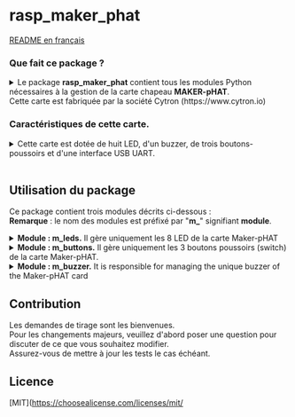 # rasp_maker_phat

[README en français](./FR_README.md)

### Que fait ce package ?
<details>
<summary>Le package <b>rasp_maker_phat</b> contient tous les modules Python nécessaires à la gestion de la carte chapeau <b>MAKER-pHAT</b>.<br>Cette carte est fabriquée par la société Cytron (https://www.cytron.io)</summary><br>
   
Exemple de montages sur modules Raspberry Pi 3B+ ou Pi Zero.<br><br>

![](./maker-pHat-card-monted.png )

</details>


### Caractéristiques de cette carte.
<details>
<summary>Cette carte est dotée de huit LED, d'un buzzer, de trois boutons-poussoirs et d'une interface USB UART.<br><br></summary>

>- Sa taille est la même que celle d'un module Raspberry Pi Zero. Il s'intègre parfaitement à la série de types Pi Zero SBC<br>
(SBC : ordinateur monocarte)<br>
>- Il est également compatible avec les tailles Raspberry Pi : <br>
> - Taille standard : 3B/3B+/4B1GB/4B2GB/4B4GB<br>
> - Taille moyenne : 3A+<br>
> - Petite taille : Pi Zero/W/WH..<br>
>- Son brochage est entièrement compatible avec le Bus GPIO des modules Raspberry.
>- Les 8 LEDs sont sélectionnables via les pins GPIO (17, 18, 27, 22, 25, 12, 13, 19) en mode BCM.<br>
>- Les trois boutons poussoirs sont programmables via les broches GPIO (21,19,20) en mode BCM. <br>
>- Le Buzzer peut être activé sur la broche (GPIO 26) en mode BCM.<br>
>- Les broches GPIO affectées à chaque fonctionnalité sont clairement identifiées (sérigraphiées) sur le circuit imprimé.<br>Y compris SPI, UART, I2C, 5V, 3.3V, et GND.<br>
>- Son entrée USB fait office d'entrée d'alimentation et de ports UART.
>- Sa tension d'entrée USB est de 5v. La source peut être un PC, une batterie externe ou un adaptateur secteur.<br>
     Il peut également être alimenté par le BUS 5V du module Raspberry Pi.

  <br><br>
**Pour plus d'informations, consulter le site du fabricant** [CyTRON](https://www.cytron.io/c-raspberry-pi-hat#/-c616/cytron-m11/sort=p.number_sales/order=DESC/limit=20/minPrice=/maxPrice=)<br><br>>


![](/Documents/EN_Maker-pHAT_Overview.png)


</details>

## Utilisation du package

Ce package contient trois modules décrits ci-dessous :
<br>**Remarque** : le nom des modules est préfixé par "**m_**" signifiant **module**.

<details>
<summary><b>Module : m_leds.</b> Il gère uniquement les 8 LED de la carte Maker-pHAT</summary><br>

> <details>
> <summary><b>Méthodes</b> :</summary><br>
>
>> <details>
>> <summary><b>flash( led_n , tempo = 1.0 )</b></summary><br>
>>
>>>- **BUT** : La LED identifiée par <b>led_n</b> s'allume, puis <b>tempo</b> secondes plus tard la LED s'etteind. <br><br>
>>>- **PARAMETRES** :
>>>    - **led_n** : indice des LED.
>>>       - **int** dans l'ensemble [0, 7]
>>>       - led_n = 0 correspond à la LED à l'extrême droite de la carte Maker-pHAT.
>>>       - led_n = 7 correspond à  la LED à l'extrême gauche de la carte Maker-pHAT.<br><br>
>>>    - **tempo** : Temps (en secondes) pendant lequel la Led d'indice **led_n** sera **allumée**. Passé ce délai, La led s'éteind.<br>
>>>       - float, ]0, oo[
>>>       - Par défaut **tempo** = 1,0 seconde<br><br>
>> </details>
>>
>> <details>
>> <summary><b>flash_mask(mask = 0xFF, tempo = 1.0)</b></summary><br>
>>
>>>- **BUT** : La ou les LED sélectionnées par le **mask** s'allument, puis une fois le tempo écoulée, les mêmes LED s'éteignent.<br><br>
>>>- **PARAMETRE** :
>>>    - **mask** : masque de 8 bits, chaque bit est associé à une LED.
>>>       - **int** dans l'ensemble [0x00, 0xFF]
>>>       - mask = 0x01 est associé à la LED située à l'extrême droite de la carte Maker-pHAT.
>>>       - mask = 0x80 est associé à la LED située à l'extrême gauche de la carte Maker-pHAT.
>>>       - mask = 0b01010101 = 0x55 est associé aux LEDS d'index {6, 4, 2, 0}
>>>       - mask = 0xFF est associé aux LEDS  d'index {7, 6, 5, 4, 3, 2, 1, 0}<br><br>
>>>    - **tempo** : Temps (en secondes) pendant lequel la ou les Led seront allumées. Passé ce délai, elles s'éteindront.<br>
>>>       - **float**, ]0, oo[
>>>       - Par défaut **tempo** = 1,0 seconde<br><br>
>> </details>
>>
>> <details>
>> <summary><b>set_on_leds(mask = 0x00)</b></summary><br>
>>
>>>- **BUT** : La ou les LED sélectionnées par le **mask** s'allument, et reste allumées.</br></br>
>>>- **PARAMETRE** :
>>>    - **mask** : masque de 8 bits, chaque bit est associé à une LED.
>>>       - **int** [0x00, 0xFF]
>>>       - mask = 0x01 est associé à la LED située à l'extrême droite de la carte Maker-pHAT.
>>>       - mask = 0x80 est associé à la LED située à l'extrême gauche de la carte Maker-pHAT.
>>>       - mask = 0b01010101 = 0x55 est associé aux LEDS d'index {6, 4, 2, 0}
>>>       - mask = 0xFF est associé aux LEDS d'index {7, 6, 5, 4, 3, 2, 1, 0}<br><br>
>>>       - **REMARQUE 1** : si masque = 0x00 alors l'état des 8 LED ne sera pas modifié.
>>>       - **REMARQUE 2** : si une LED sélectionnée par le masque est déjà allumée, alors elle reste allumée.<br>
>> </details>
>>
>> <details>
>> <summary><b>set_off_leds(mask = 0x00)</b></summary><br>
>>
>>>- **BUT** : La ou les LED sélectionnées par le **mask** s'éteignent, et reste éteintes</br></br>
>>>- **PARAMETRE** :
>>>    - **mask** : masque de 8 bits, chaque bit est associé à une LED.
>>>       - **int** [0x00, 0xFF]
>>>       - mask = 0x01 est associé à la LED située à l'extrême droite de la carte Maker-pHAT.
>>>       - mask = 0x80 est associé à la LED située à l'extrême gauche de la carte Maker-pHAT.
>>>       - mask = 0b01010101 = 0x55 est associé aux LEDS d'index {6, 4, 2, 0}
>>>       - mask = 0xFF est associé aux LEDS d'index {7, 6, 5, 4, 3, 2, 1, 0}<br><br>
>>>       - **REMARQUE 1** : si masque = 0x00 alors l'état des 8 LED ne sera pas modifié.
>>>       - **REMARQUE 2** : si une LED sélectionnée par le masque est déjà éteinte, alors elle reste éteinte<br>
>> </details>
>>
>> <details>
>> <summary><b>Exemple de code</b></summary><br>
>>
>>> ```python
>>> from rasp_maker_phat import m_leds
>>>
>>> # Instanciation
>>> leds = m_leds.Leds()
>>>
>>> # Allume la Led n°2 pendant une seconde (par défaut) puis l'éteind.
>>> leds.flash( 2 )
>>> # Allume la Led n°5 pendant 0,3 seconde puis l'éteind.
>>> leds.flash( 5, 0.3 )
>>>
>>> # Etteind toutes les LED, puis allume uniquement les LEDs d'index impair.
>>> leds.set_off_leds(x0FF)
>>> leds.set_on_leds(x055)
>>>
>>> # On commence par eteindre toutes les LEDs
>>> # Puis, on allume toutes les LEDs paires pendant  1,5 seconde
>>> # Puis, on allume toutes les LED impaires pendant  2,6 secondes
>>> leds.set_off_leds(x0FF)
>>> leds.flash_mask( x055, 1.5 )
>>> leds.flash_mask( x0AA, 2.6 )
>>> ```
>> </details>
>>
>> `_______________________________________________________________________________________________`
> </details>
</details>

<details>
<summary><b>Module : m_buttons.</b> Il gère uniquement les 3 boutons poussoirs (switch) de la carte Maker-pHAT.</summary><br>

> <details>
> <summary><b>Getters</b> :</summary>
> <br>
>
>>- **list_of_switch_pins**<br>
>> renvoie la liste des trois **pin_code BCM** associées aux 3 switchs.<br>
>>- **list_of_switch_names**<br>
>> renvoie la liste des trois **switch_name** qui sont sérigraphiés sur la carte maker-pHAT.<br>
>>- **dico_switch_name_to_pin_code**<br>
>> renvoie le dictionnaire des couples (switch_name, pin_code) où switch_name est la clé.<br>
>>- **dico_pin_code_to_switch_name**<br>
>> renvoie le dictionnaire des couples (pin_code, switch_name) où code_pin est la clé.<br>
> </details>
>
> <details>
> <summary><b>Méthodes</b> :</summary><br>
>
>> <details>
>> <summary><b>logical_state_pins (list_of_switch_name)</b> :</summary><br>
>>
>>>- **BUT**<br>
>>>    - L'état logique des switchs demandés dans le parametre d'entrée **liste_of_switch_name** est retouné.<br>
>>>    - Le résultat est sous la forme d'un dictionnaire de paires **<Clé, valeur>**.<br>
>>>        - **Key** est le nom du switch
>>>        - **valeur** est l'**état logique du pin_code** associée au switch.<br>
>>>        - Le dictionnaire contient autant de paires que de switch_name valides,et distincts contenus dans la liste d'entrée.<br><br>
>>>- **PARAMÈTRE**
>>>    - **list_of_switch_name** :
>>>        - Quels sont les types de données autorisés ou interdits pour le paramètre d'entrée.<br>
>>>           - SI c'est un **str** : Dans ce cas, un seul nom de switch est autorisé.<br>
>>>             Il s'agira alors soit de **"sw1"**, soit de **"sw2"**, soit de **"sw3"**..<br>
>>>           - SI c'est un **tuple** : **NON AUTORISÉ**.<br>
>>>           - SI c'est une **list** : Dans ce cas cette liste doit contenir un ou plusieurs switch_name parmi : <br>**"sw1"** et/ou **"sw2"** et/ou **"sw3"**.<br>
>>>             L'ordre n'a pas d'importance et la répétition accidentelle d'un nom n'a aucune conséquence..<br><br>
>>>    - exemples de syntaxe autorisée
>>> ``` python
>>> buttons = m_button.Button()
>>> buttons.logical_state_pins( "sw1" ) 
>>> buttons.logical_state_pins( "sw2" ) 
>>> buttons.logical_state_pins( ["sw3"] ) 
>>> buttons.logical_state_pins( ["sw1", "sw2", "sw3"] ) 
>>> ```
>>> - **Attention** : <br>
>>>    - Si le nom du switch ne figure pas parmi **"sw1"** ou **"sw2"** ou **"sw3"** Alors une **KeyError** sera levée.<br>
>>>      L'interception et le traitement de cette erreur relèvent de la responsabilité de l'utilisateur.<br><br>
>>>- **RETOUR**<br>
>>>    - L'état logique d'une pin sera représenté sous trois formes :
>>>        - str **"ON"** qui signifie *le switch est à l'état enfoncé*.<br>
>>>        - str **"OFF"** qui signifie *le switch est à l'état relâché*.<br>
>>>        - **None** ce qui signifie que *la pin associée au switch n'a pas été initialisé*, la requête n'a aucun sens.<br><br>
>>>    - exemples de retour<br>
>>> ``` python
>>> { "sw1": "ON" }
>>> { "sw2": None }
>>> { "sw3":"OFF" }
>>> { "sw1": "ON", "sw2": None, "sw3": "OFF" }
>>> ```
>>> - **Rappel** : <br>
>>>    - Soyez prudent lorsque vous utilisez cette méthode avec l'instruction print.<br>
>>>      N'oubliez pas d'alterner les guillemets doubles et les guillemets simples.<br>
>>> ``` python
>>> buttons = m_button.Button()
>>> print( f"les états sont { buttons.logical_state_pins( ['sw1', 'sw3'] ) } " ) # " ' ' " 
>>> print( f'les états sont { buttons.logical_state_pins( ["sw1", "sw3"] ) } ' ) # ' " " '
>>> ```   
>> </details>
>>
>> <details>
>> <summary><b>add_event_detect_switch (switch_name, trigger = GPIO.FALLING, callback = vide, temps de rebond = 50)</b> :</summary><br>
>>
>>>- **OBJECTIF**<br>
>>> Crée un thread qui surveille les actions effectuées sur un switch particulier (**switch_name**) de la carte Maker-pHat.<br>
>>> L'action (**trigger**) consistera à appuyer sur ce switch ou à le relâcher ou les deux.<br>
>>> Dès que l'action apparaît, le thread appellera la fonction (**callback**) prévue pour le traitement de cet évènement.<br><br>
>>>- **PARAMÈTRES**
>>>    - **switch_name** : C'est le nom du switch de la carte Maker-pHat qui sera surveillé par le thread.<br>
>>>        - str dans l'ensemble "**sw1**", "**sw2**", "**sw3**".<br><br>
>>>    - **trigger** : indique sur quel front du signal le traitement sera déclenché.
>>>        - int dans l'ensemble [ GPIO.FALLING (appuyer), GPIO.RISING (relâcher) , GPIO.BOTH (appuyer ou relâcher) ]
>>>        - Toutes les actions sur un switch déclencheront un traitement soit sur le front montant du signal, soit sur le front descendant, ou les deux.<br>
>>>          Dans ce dernier cas le traitement sera déclenché deux fois.<br><br>
>>>    - **callback** : c'est le nom de la fonction qui sera appelée par le thread pour traiter l'événement.<br>
>>>        - Le nom par défaut est **empty**.<br>
>>>          Où **empty** est une fonction interne à la classe, et cette fonction ne fait rien (pass).
>>>        - Si vous ne redéfinissez pas le paramètre **callback**, un thread sera quand même créé.<br>
>>>          Lorsqu'un événement se produit, la fonction **empty** sera appelée mais elle ne produira aucun effet.<br>
>>>        - **Attention** :<br>
>>>          Le nom de la fonction de traitement n'est pas de type **str**.<br>
>>>          Par conséquent, ce nom ne doit pas être écrit entre simple ou  doubles guillemets, comme le sont généralement les str.
>>> <br><br>
>>>        - **bouncetime** : temps nécessaire pour stabiliser l'état du switch avant l'appel de la fonction callback.
>>>           - int [0,oo[.<br>
>>>           - L'unité est la milliseconde. Par défaut, sa valeur est fixée à 5O ms. <br>
>>>           - **Réduire** cette valeur peut rendre le traitement de l'évènement instable.<br>
>>>             En d'autres terme : une seule action peut aléatoirement appeler la fonction callback plusieurs fois.<br>
>>>           - **L'augmentation** de cette valeur retarde l'appel de la fonction de callback.<br><br>
>> </details>
>>
>> <details>
>> <summary><b>cleanup (switch_names = None)</b> :</summary>
>> <br>
>>
>>>- **OBJECTIF**<br>
>>>    - Le(s) switch(s) mentionné(s) dans le paramètre (switch_names) seront purgés, c'est à dire :<br>
>>>         - La déaffectation des pin (pin_code) associées à ces switchs.
>>>         - Mise des pins dans un état électrique n'entraînant aucun risque de destruction de la carte Raspberry
>>>         - Arrêt et détruction les threads de surveillance de ces switchs
>>>         - Après cette commande, toutes les actions sur les switchs concernés n'auront plus aucun effet.<br><br>
>>>- **PARAMETRE**<br>
>>>    - **switch_name** : Plusieurs écritures et types sont possibles.<br>
>>>         - Si ce paramètre n'est pas spécifié, alors sa valeur par défaut sera **None**<br>
>>>           Dans ce cas, les trois switchs **sw1**", "**sw2**" et "**sw3**" seront purgés.<br>
>>>         - str **sw1**" ou "**sw2**" ou "**sw3**". Seul le switch nommé sera purgé.<br>
>>>         - list :  Elle ne doit contenir que les termes **"sw1"** et/ou **"sw2"** et/ou **"sw3"**<br>
>>>           **Remarque**<br>
>>>              - Ecrire [ "sw1", "sw2", "sw3" ] équivaut au cas None.<br>
>>>              - L'ordre des noms de switchs dans la liste n'a pas d'importance.<br>
>>>              - Une répétition accidentelle du nom d'un switch n'a aucune conséquence.<br>
>>>                À la première occurrence du nom du switch, ce switch sera purgé.<br><br>
>> </details>
>>
>> <details>
>> <summary><b>Précisions sur l'écriture des fonctions de callback</b> :</summary>
>> <br>
>>
>>> <details>
>>> <summary><b>Quels sont les formats autorisés ? :</b> :</summary>
>>> <br>
>>>
>>>
>>>> ```python
>>>> # Premier format possible
>>>> # args est un tuple qui ne contient qu'un seul élément.
>>>> # Cet élément est le pin_code de la pin à l'origine de l'événement, et args[0] est égale à pin_code.
>>>> def your_function_name(*args) :
>>>>     code_pin = arguments[0]
>>>>     votre code
>>>>
>>>> # Deuxième format possible
>>>> # pin_code est le pin_code de la pin à l'origine de l'événement
>>>>     def your_function_name (pin_code) :
>>>>         votre code
>>>>
>>>> # format INTERDIT
>>>> # Absence de paramètre d'entrée, ce qui lèvera Error
>>>>     def your_function_name () :
>>>>         votre code
>>>> ```
>>> </details>
>>>
>>> <details>
>>> <summary><b>Combien de fonctions callback devons-nous créer ? :</b> :</summary>
>>> <br>
>>>
>>>> ``` python
>>>> # LA SOLUTION : une fonction callback par switch
>>>> # Par exemple sw1 et sw3, avec n'importe quel format d'entrée (ici on a mis les deux possibles)
>>>>
>>>> def name_of_your_SW1_callback_function ( *arg ) :
>>>>     votre code pour traiter le switch sw1
>>>>
>>>> def name_of_your_SW3_callback_function ( pin_code) :
>>>>     votre code pour traiter le switch sw3
>>>> #---------------------------------------------- ---------------
>>>>
>>>> # LA SOLUTION : une fonction callback commune
>>>> # C'est votre code qui adaptera le traitement en fonction du paramètre d'entrée.
>>>> def name_of_your_COMMON_callback_function(pin_code) :
>>>>     si pin_code == PIN_CODE_SW1 :
>>>>         votre code pour le switch sw1
>>>>
>>>>     elif pin_code == PIN_CODE_SW2 :
>>>>         votre code pour le switch sw2
>>>>
>>>>     elif pin_code == PIN_CODE_SW3 :
>>>>         votre code pour le switch sw3
>>>> ```
>>> </details>
>>>
>>> <details>
>>> <summary><b>Comment traiter les événements dans le cas où trigger == GPIO.BOTH ? :</b> :</summary>
>>> <br>
>>>
>>>> L'appui ou le relachement d'un switch provoque l'appelle d'une fonction callback.<br>
>>>> La fonction callback n'a que pour seulle information le **pin_code** à l'origine de l'évènement.<br>
>>>> Si la fonction callback doit connaître l'état de la pin associée au switch pour adapter le bon traitement, elle doit appeler la méthode 
>>>> **logical_state_pins (list_of_switch_name)**<br><br>
>>>>
>>>> ```python
>>>>
>>>> # CAS LE PLUS SIMPLE
>>>> # Peu importe que le déclenchement de l'appel soit dû à un appui ou un relâchement sur le switch.
>>>> # Par exemple sur le switch sw1
>>>>
>>>> def name_of_your_BOTH_callback_function_on_SW1 ( pin_code ) :
>>>>    votre code pour le switch sw1
>>>>
>>>> #---------------------------------------------- ---------------
>>>>
>>>>
>>>>
>>>> # CAS LÉGÈREMENT MOINS SIMPLE
>>>> # En fonction de l'état logique du switch vous sélectionnez
>>>> #   le traitement prévu pour le type d'événement approprié
>>>>
>>>> buttons = m_buttons.Bouttons()
>>>>
>>>> def name_of_your_BOTH_callback_function_on_SW1 ( pin_code ) :
>>>>     if buttons.logical_state_pins( 'sw1' ) == "ON" :
>>>>         votre code pour le switch sw1 sur front DESCENDANT 
>>>>
>>>>     elif buttons.logical_state_pins( 'sw1' ) == "OFF" :
>>>>         votre code pour le switch sw1 sur front MONTANT
>>>>
>>>> #---------------------------------------------- ---------------
>>>>
>>>>
>>>>
>>>> # CAS PLUS COMPLEXE
>>>> # Vous devez utiliser deux fonctions de callback
>>>> # -- Une pour l'action d'appuyer sur le switch
>>>> # -- Une autre lorsque l'action disparaît.
>>>> # Chaque fonction de callback contient dans son code :
>>>> #     - Sa propre désactivation
>>>> #     - l'acitvation de l'évènement oposé.
>>>> # Ce sont deux fonctions callback miroir
>>>> #
>>>> # Exemple pour le switch sw3 
>>>>
>>>> buttons = m_boutons.Boutons()
>>>>
>>>> def name_of_your_FALLING_callback_function_SW3( pin_code ) :
>>>>     buttons.add_event_detect_switch( "sw3", GPIO.RISING, nom_de_votre_RISING_callback_function_SW3)
>>>>     votre code spécifique pour l'événement FALLING commence ici ....
>>>>
>>>> def name_of_your_RISING_callback_function_SW3( pin_code ) :
>>>>     buttons.add_event_detect_switch( "sw3", GPIO.FALLING, nom_de_votre_FALLING_callback_function_SW3)
>>>>     votre code spécifique pour l'événement RISING commence ici ....
>>>> ```
>>>> </details>
>>>>
>>> </details>
>>>
>>> <details>
>>> <summary><b>Exemple de code</b></summary>
>>> <br>
>>>
>>>> ```python
>>>> buttons = m_buttons.Boutons()
>>>>
>>>> # Déclaration des fonctions de traitement d'événements (fonction de rappel)
>>>> def test_button_sw1(*args) :
>>>>     print(f"ici traitement sw1, args : {args}" )
>>>>
>>>> def test_button_sw2(*args) :
>>>>     print(f"ici traitement sw2, args[0] : {args[0]}" )
>>>>
>>>> def test_button_sw3(pin_code) :
>>>>     print(f"ici traitement sw3, pin_code : {pin_code}" )
>>>>
>>>> def common_test_button_switch(pin_code) :
>>>>     print(f"Traitement COMMON : Événement sur pin_code {pin_code}")
>>>>
>>>> def rising_event_detected_on_sw1 (pin_code) :
>>>>     buttons.add_event_detect_switch("sw1", GPIO.FALLING, falling_event_detected_on_sw1)
>>>>     print(f"States : {buttons.logical_state_pins('sw1')}")
>>>>     print(f"rising_event : pin {pin_code}" )
>>>>
>>>> def falling_event_detected_on_sw1(pin_code ):
>>>>     buttons.add_event_detect_switch("sw1", GPIO.RISING,rising_event_detected_on_sw1)
>>>>     print(f"States : {buttons.logical_state_pins('sw1')}")
>>>>     print(f"falling_event : pin {pin_code}" )
>>>>
>>>>
>>>>
>>>> # Affectation des thread surveillant les événements survenant sur chaque switch
>>>> # Chaque switch a sa propre fonction de callback.
>>>> buttons.add_event_detect_switch("sw1", GPIO.FALLING, test_button_sw1)
>>>> buttons.add_event_detect_switch("sw2", GPIO.RISING , test_button_sw2)
>>>> buttons.add_event_detect_switch("sw3", GPIO.BOTH   , test_button_sw3)
>>>>
>>>>
>>>> print("\nYou can now push the button to test them FALLING, RISING, BOTH" )
>>>> time.sleep(7)
>>>>
>>>> # Affectation des thread surveillant les événements survenant sur chaque switch
>>>> # Les switchs ont tous la même fonction de callback.
>>>> buttons.add_event_detect_switch("sw1", GPIO.FALLING, common_test_button_switch)
>>>> buttons.add_event_detect_switch("sw2", GPIO.RISING , common_test_button_switch)
>>>> buttons.add_event_detect_switch("sw3", GPIO.BOTH   , common_test_button_switch)
>>>> print("\nYou can now push the button to test them with the same callback function")
>>>> time.sleep(7)
>>>>
>>>> # Maintenant nous purgeons tous les switches
>>>> print("\nCleanup all switch. Now no more reaction from the switches")
>>>> print(f"states befor cleanup : {buttons.logical_state_pins()}")
>>>> buttons.cleanup( )
>>>> print(f"states after cleanup : {buttons.logical_state_pins()}")
>>>> time.sleep(4)
>>>>
>>>> # Nous créons une nouveau thread sur sw1
>>>> print("\nOnly switch SW1 is re-activated. with BOTH trigger. The callback function will be twice callet. Test it" )
>>>> print(f"States befor add_event_detect_switch : {buttons.logical_state_pins()}")
>>>> buts.add_event_detect_switch("sw1", GPIO.BOTH, test_button_sw1)
>>>> print(f"States after add_event_detect_switch : {buts.logical_state_pins()}")
>>>> time.sleep(4)
>>>>
>>>> # To detect front up and front down
>>>> buts.add_event_detect_switch("sw1", GPIO.FALLING, falling_event_detected_on_sw1)
>>>> print("\nFinally we simulate the BOTH trigger with two callback functions on the sw1")
>>>> time.sleep(7)
>>>> print()
>>>>
>>>>  ```
>>>  </details>
>>>
>>>`_______________________________________________________________________________`
>>  </details>
>
>  </details>

<details>   
<summary><b>Module  : m_buzzer.</b> It is responsible for managing the unique buzzer of the Maker-pHAT card</summary><br>
   
>  <details>
>  <summary><b>Methodes</b> :</summary><br> 
>
>>  <details>
>>  <summary><b>beep (beep_duration = 1.0)</b> :</summary><br>
>>
>>>-  **AIM** :  For a time expressed in seconds, the buzzer emits a sound.<br><br>
>>>-  **PARAMETERS**
>>>      -  **beep_duration** : float in ]0, oo[.<br>
>>>      -  Unit seconds
>>>      -  Default value 1 second.
>>  </details> 
>>
>>  <details>
>>  <summary><b>beep_repeat (number_cycles = 2, beep_duration = 1.0, noiseless_duration = 1.0 )</b> :</summary><br>
>>
>>>-  **AIM**<br>
>>>     Buzzer beeps number_cycles times, and a cycle starts with a beep.<br>
>>> Le buzzer émet un son pendant beep_duration secondes et reste silencieux pendant noiseless_duration secondes à chaque cycle.<br><br>
>>>- **PARAMÈTRES**
>>> - **number_cycles** : Nombre de répétitions de cycle (bip-silencieux).<br>
>>> - int dans [2, 3, .. oo[.<br>
>>> - Exprimé en secondes <br>
>>> - Valeur par défaut 2.<br><br>
>>> - **beep_duration** : Temps pendant lequel le buzzer émet un son.<br>
>>> - flotte dans ]0, oo[.<br>
>>> - Exprimé en secondes.<br>
>>> - Valeur par défaut 1,0 seconde.<br><br>
>>> - **noiseless_duration** : Temps pendant lequel le buzzer reste silencieux.<br>
>>> - flotte dans ]0, oo[.<br>
>>> - Exprimé en secondes <br>
>>> - Valeur par défaut 1,0 seconde.<br><br>
>> </details>
>>
>> <details>
>> <summary><b>Exemple de code</b> :</summary><br>
>>
>>> ```python
>>> depuis rasp_maker_phat importer m_buzzer en tant que mb
>>>
>>>
>>> #créer l'obj buz à partir de la classe Buzzer
>>> buz = mb.Buzzer()
>>>
>>> # Buzzer allumé pendant une seconde (par défaut)
>>> buz.beep()
>>> time.sleep(1) # Faites une pause avant d'essayer une autre valeur de temps de bip
>>>
>>> # Buzzer allumé pendant 0,2 seconde
>>> buz.bip(0.2)
>>> time.sleep(1) # Pause avant d'essayer un cycle
>>>
>>> # Fonctionnement cyclique du buzzer
>>> # Cycle : ON pendant 0,1 seconde et OFF pendant 0,2 seconde.
>>> # Ce cycle est répété 5 fois
>>> buz.beep_repeat(5, 0.1, 0.2)
>>> ```
>>>
>>>`_______________________________________________________________________________________________`
>> </details>
> </details>
</details>
 
## Contribution
Les demandes de tirage sont les bienvenues.<br>
Pour les changements majeurs, veuillez d'abord poser une question pour discuter de ce que vous souhaitez modifier.<br>
Assurez-vous de mettre à jour les tests le cas échéant.<br>

## Licence

[MIT](https://choosealicense.com/licenses/mit/


